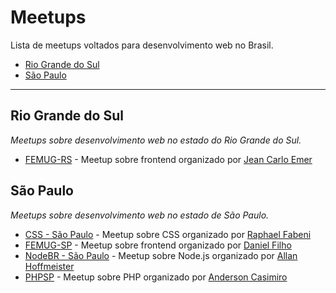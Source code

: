 # Meetups

Lista de meetups voltados para desenvolvimento web no Brasil.

* [Rio Grande do Sul](#rio-grande-do-sul)
* [São Paulo](#sao-paulo)

----

## Rio Grande do Sul

*Meetups sobre desenvolvimento web no estado do Rio Grande do Sul.*

* [FEMUG-RS](http://www.meetup.com/FEMUG-RS/) - Meetup sobre frontend organizado por [Jean Carlo Emer](https://twitter.com/jcemer)

## São Paulo

*Meetups sobre desenvolvimento web no estado de São Paulo.*

* [CSS - São Paulo](http://www.meetup.com/CSS-SP/) - Meetup sobre CSS organizado por [Raphael Fabeni](https://twitter.com/raphaelfabeni)
* [FEMUG-SP](http://femug.com/cgi-bin/mailman/listinfo/sp) - Meetup sobre frontend organizado por [Daniel Filho](https://twitter.com/danielfilho)
* [NodeBR - São Paulo](http://www.meetup.com/NodeBR-Sao-Paulo/) - Meetup sobre Node.js organizado por [Allan Hoffmeister](https://twitter.com/alan_hoff)
* [PHPSP](http://www.meetup.com/php-sp/) - Meetup sobre PHP organizado por [Anderson Casimiro](https://twitter.com/duodraco)